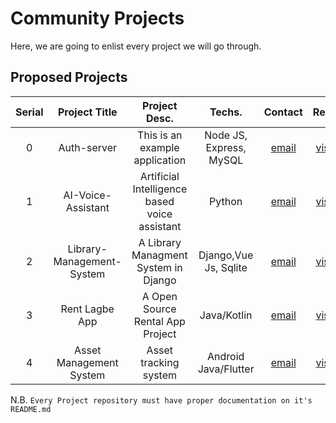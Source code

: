 # Community Projects

Here, we are going to enlist every project we will go through.

## Proposed Projects
| Serial | Project Title | Project Desc. | Techs. | Contact | Repo | Status |
|:------:|:-------------:|:-------------:|:------:|:-------:|:----:|:------:|
|    0   |  Auth-server  |  This is an example application | Node JS, Express, MySQL  | [email](mailto:samiur.prapon@gmail.com) | [visit](https://github.com/samiurprapon/Auth-server)  | Example |
|    1   |  AI-Voice-Assistant  |  Artificial Intelligence based  voice assistant  | Python  | [email](mailto:devjewel.cou.ict10@gmail.com) | [visit](https://github.com/devjewel01/AI-Voice-Assistant)  | Proposed |
|    2   |  Library-Management-System  |  A Library Managment System in Django  | Django,Vue Js, Sqlite  | [email](mailto:amsiam990@gmail.com) | [visit](https://github.com/Amsiam/library-management-system)  | Proposed |
|    3   |  Rent Lagbe App  |  A Open Source Rental App Project  | Java/Kotlin  | [email](mailto:sharifrafidurrahman@gmail.com) | [visit](https://github.com/SharifRafid/RentLagbe)  | Proposed |
|    4   |  Asset Management System | Asset tracking system | Android Java/Flutter | [email](mailto:fahmidhossainsakib@gmail.com)  |  [visit](https://github.com/Sakib-Fahmid/Asset-Management-System.git)    |   Proposed |


<!-- Write your idea above this comment right after the latest enlisted project according to below comment and do not remove any comment -->
<!-- |  no  |    title   |   description |  framework   | [email](mailto:yourmail@mail.com)  |  [visit](your-github-project)    |   NULL    | -->


N.B. `Every Project repository must have proper documentation on it's README.md`
